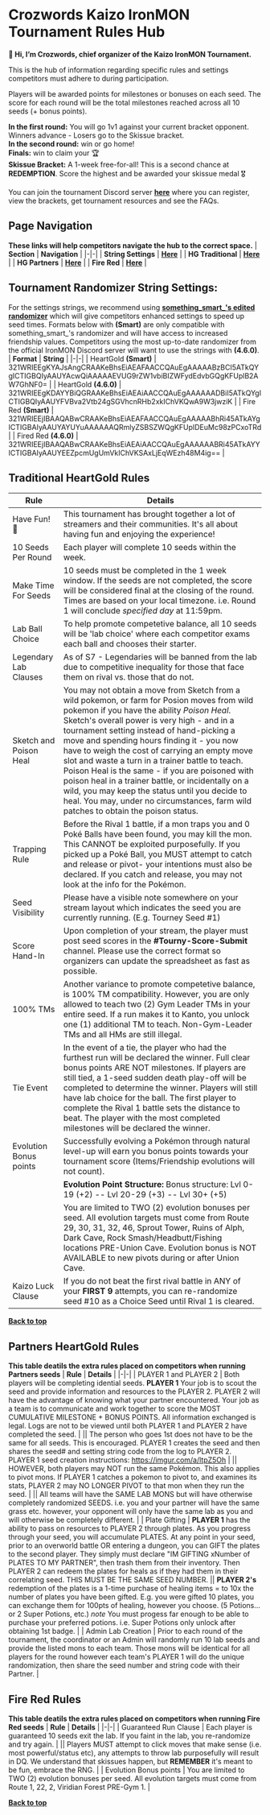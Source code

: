 # Crozwords Kaizo IronMON Tournament Rules Hub
**👋 Hi, I’m Crozwords, chief organizer of the Kaizo IronMON Tournament.**

This is the hub of information regarding specific rules and settings competitors must adhere to during participation.

Players will be awarded points for milestones or bonuses on each seed. The score for each round will be the total milestones reached across all 10 seeds (+ bonus points).

**In the first round:** You will go 1v1 against your current bracket opponent. Winners advance - Losers go to the Skissue bracket. <br>
**In the second round:** win or go home! <br>
**Finals:** win to claim your 🏆 <br>
**Skissue Bracket:** A 1-week free-for-all! This is a second chance at **REDEMPTION**. Score the highest and be awarded your skissue medal 🎖️ <br>

You can join the tournament Discord server [**here**](https://discord.gg/nxjb4HNhce) where you can register, view the brackets, get tournament resources and see the FAQs.

## Page Navigation
**These links will help competitors navigate the hub to the correct space.**
| **Section** | **Navigation** |
|-|-|
| **String Settings** | [**Here**](#tournament-randomizer-string-settings) |
| **HG Traditional** | [**Here**](#traditional-heartgold-rules) |
| **HG Partners** | [**Here**](#partners-heartgold-rules) |
| **Fire Red** | [**Here**](#fire-red-rules) |

## Tournament Randomizer String Settings:
For the settings strings, we recommend using [**something_smart_'s edited randomizer**](https://github.com/something-smart/ironmon-randomizer) which will give competitors enhanced settings to speed up seed times. Formats below with **(Smart)** are only compatible with something_smart_'s randomizer and will have access to increased friendship values. Competitors using the most up-to-date randomizer from the official IronMON Discord server will want to use the strings with **(4.6.0)**.
| **Format** | **String** |
|-|-|
| HeartGold **(Smart)** | 321WRIEEgKYAJsAngCRAAKeBhsEiAEAFAACCQAuEgAAAAABzBCI5ATkQYgICTIGBQIyAAUYAcwQiAAAAAEVUG9rZW1vbiBIZWFydEdvbGQgKFUplB2AW7GhNF0= |
| HeartGold **(4.6.0)** | 321WRIEEgKDAYYBiQGRAAKeBhsEiAEAiAACCQAuEgAAAAAADBiI5ATkQYgICTIGBQIyAAUYFVBva2Vtb24gSGVhcnRHb2xkIChVKQwA9W3jwziK |
| Fire Red **(Smart)** | 321WRIEEjIBAAQABwCRAAKeBhsEiAEAFAACCQAuEgAAAAABhRi45ATkAYgICTIGBAIyAAUYAYUYuAAAAAAQRmlyZSBSZWQgKFUpIDEuMc98zPCxoTRd |
| Fired Red **(4.6.0)** | 321WRIEEjIBAAQABwCRAAKeBhsEiAEAiAACCQAuEgAAAAAABRi45ATkAYYICTIGBAIyAAUYEEZpcmUgUmVkIChVKSAxLjEqWEzh48M4ig== |

## Traditional HeartGold Rules
| **Rule** | **Details** |
|-|-|
| Have Fun!🙂 | This tournament has brought together a lot of streamers and their communities. It's all about having fun and enjoying the experience!|
| 10 Seeds Per Round | 	Each player will complete 10 seeds within the week. |
| Make Time For Seeds | 10 seeds must be completed in the 1 week window. If the seeds are not completed, the score will be considered final at the closing of the round. Times are based on your local timezone. i.e. Round 1 will conclude *specified day* at 11:59pm. |
| Lab Ball Choice | To help promote competetive balance, all 10 seeds will be 'lab choice' where each competitor exams each ball and chooses their starter. |
| Legendary Lab Clauses | As of S7 - Legendaries will be banned from the lab due to competitive inequality for those that face them on rival vs. those that do not. |
| Sketch and Poison Heal | You may not obtain a move from Sketch from a wild pokemon, or farm for Posion moves from wild pokemon if you have the ability *Poison Heal*. Sketch's overall power is very high - and in a tournament setting instead of hand-picking a move and spending hours finding it - you now have to weigh the cost of carrying an empty move slot and waste a turn in a trainer battle to teach. Poison Heal is the same - if you are poisoned with poison heal in a trainer battle, or incidentally on a wild, you may keep the status until you decide to heal. You may, under no circumstances, farm wild patches to obtain the poison status. |
| Trapping Rule | Before the Rival 1 battle, if a mon traps you and 0 Poké Balls have been found, you may kill the mon. This CANNOT be exploited purposefully. If you picked up a Poké Ball, you MUST attempt to catch and release or pivot- your intentions must also be declared. If you catch and release, you may not look at the info for the Pokémon. |
| Seed Visibility | Please have a visible note somewhere on your stream layout which indicates the seed you are currently running. (E.g. Tourney Seed #1) |
| Score Hand-In | Upon completion of your stream, the player must post seed scores in the **#Tourny-Score-Submit** channel. Please use the correct format so organizers  can update the spreadsheet as fast as possible. |
| 100% TMs  | Another variance to promote competetive balance, is 100% TM compatibility. However, you are only allowed to teach two (2) Gym Leader TMs in your entire seed. If a run makes it to Kanto, you unlock one (1) additional TM to teach. Non-Gym-Leader TMs and all HMs are still illegal. |
| Tie Event | In the event of a tie, the player who had the furthest run will be declared the winner. Full clear bonus points ARE NOT milestones. If players are still tied, a 1-seed sudden death play-off will be completed to determine the winner. Players will still have lab choice for the ball. The first player to complete the Rival 1 battle sets the distance to beat. The player with the most completed milestones will be declared the winner. |
| Evolution Bonus points | Successfully evolving a Pokémon through natural level-up will earn you bonus points towards your tournament score (Items/Friendship evolutions will not count). |
|| **Evolution Point Structure:** Bonus structure: Lvl 0-19 (+2) -- Lvl 20-29 (+3) -- Lvl 30+ (+5) |
|| You are limited to TWO (2) evolution bonuses per seed. All evolution targets must come from Route 29, 30, 31, 32, 46, Sprout Tower, Ruins of Alph, Dark Cave, Rock Smash/Headbutt/Fishing locations PRE-Union Cave. Evolution bonus is NOT AVAILABLE to new pivots during or after Union Cave. 
| Kaizo Luck Clause | If you do not beat the first rival battle in ANY of your **FIRST 9** attempts, you can re-randomize seed #10 as a Choice Seed until Rival 1 is cleared. |

[**Back to top**](#crozwords-kaizo-ironmon-tournament-rules-hub)

## Partners HeartGold Rules
**This table deatils the extra rules placed on competitors when running Partners seeds**
| **Rule** | **Details** |
|-|-|
| PLAYER 1 and PLAYER 2 | Both players will be completing idential seeds. **PLAYER 1** Your job is to scout the seed and provide information and resources to the PLAYER 2. PLAYER 2 will have the advantage of knowing what your partner encountered. Your job as a team is to communicate and work together to score the MOST CUMULATIVE MILESTONE + BONUS POINTS. All information exchanged is legal. Logs are not to be viewed until both PLAYER 1 and PLAYER 2 have completed the seed. |
|| The person who goes 1st does not have to be the same for all seeds. This is encouraged. PLAYER 1 creates the seed and then shares the seed# and setting string code from the log to PLAYER 2. <br> PLAYER 1 seed creation instructions: https://imgur.com/a/ltpZ5Oh |
|| HOWEVER, both players may NOT run the same Pokémon. This also applies to pivot mons. If PLAYER 1 catches a pokemon to pivot to, and examines its stats, PLAYER 2 may NO LONGER PIVOT to that mon when they run the seed. |
|| All teams will have the SAME LAB MONS but will have otherwise completely randomized SEEDS. i.e. you and your partner will have the same grass etc. however, your opponent will only have the same lab as you and will otherwise be completely different. |
| Plate Gifting | **PLAYER 1** has the ability to pass on resources to PLAYER 2 through plates. As you progress through your seed, you will accumulate PLATES. At any point in your seed, prior to an overworld battle OR entering a dungeon, you can GIFT the plates to the second player. They simply must declare "IM GIFTING xNumber of PLATES TO MY PARTNER", then trash them from their inventory. Then PLAYER 2 can redeem the plates for heals as if they had them in their correlating seed. THIS MUST BE THE SAME SEED NUMBER.
|| **PLAYER 2's** redemption of the plates is a 1-time purchase of healing items = to 10x the number of plates you have been gifted. E.g. you were gifted 10 plates, you can exchange them for 100pts of healing, however you choose. (5 Potions... or 2 Super Potions, etc.) *note* You must progess far enough to be able to purchase your preferred potions. i.e. Super Potions only unlock after obtaining 1st badge. |
| Admin Lab Creation | Prior to each round of the tournament, the coordinator or an Admin will randomly run 10 lab seeds and provide the listed mons to each team. Those mons will be identical for all players for the round however each team's PLAYER 1 will do the unique randomization, then share the seed number and string code with their Partner. |

## Fire Red Rules
**This table deatils the extra rules placed on competitors when running Fire Red seeds**
| **Rule** | **Details** |
|-|-|
| Guaranteed Run Clause | Each player is guaranteed 10 seeds exit the lab. If you faint in the lab, you re-randomize and try again. |
|| Players MUST attempt to click moves that make sense (i.e. most powerful/status etc), any attempts to throw lab purposefully will result in DQ. We understand that skissues happen, but **REMEMBER** it's meant to be fun, embrace the RNG. |
| Evolution Bonus points | You are limited to TWO (2) evolution bonuses per seed. All evolution targets must come from Route 1, 22, 2, Viridian Forest PRE-Gym 1. |

[**Back to top**](#crozwords-kaizo-ironmon-tournament-rules-hub)
